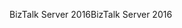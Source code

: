 <span data-ttu-id="0c348-101">BizTalk Server 2016</span><span class="sxs-lookup"><span data-stu-id="0c348-101">BizTalk Server 2016</span></span>